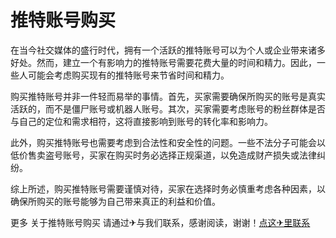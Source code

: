 # 推特账号购买

在当今社交媒体的盛行时代，拥有一个活跃的推特账号可以为个人或企业带来诸多好处。然而，建立一个有影响力的推特账号需要花费大量的时间和精力。因此，一些人可能会考虑购买现有的推特账号来节省时间和精力。

购买推特账号并非一件轻而易举的事情。首先，买家需要确保所购买的账号是真实活跃的，而不是僵尸账号或机器人账号。其次，买家需要考虑账号的粉丝群体是否与自己的定位和需求相符，这将直接影响到账号的转化率和影响力。

此外，购买推特账号也需要考虑到合法性和安全性的问题。一些不法分子可能会以低价售卖盗号账号，买家在购买时务必选择正规渠道，以免造成财产损失或法律纠纷。

综上所述，购买推特账号需要谨慎对待，买家在选择时务必慎重考虑各种因素，以确保所购买的账号能够为自己带来真正的利益和价值。

更多 关于推特账号购买 请通过✈与我们联系，感谢阅读，谢谢！[点这✈里联系](https://lm.k02.cc)